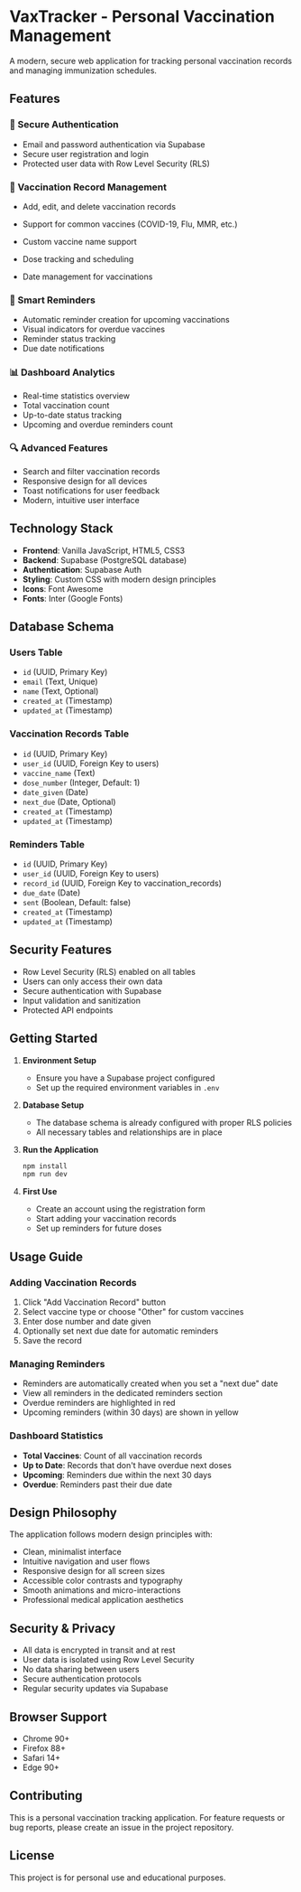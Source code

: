 # VaxTracker - Personal Vaccination Management

A modern, secure web application for tracking personal vaccination records and managing immunization schedules.

## Features

### 🔐 Secure Authentication
- Email and password authentication via Supabase
- Secure user registration and login
- Protected user data with Row Level Security (RLS)

### 💉 Vaccination Record Management
- Add, edit, and delete vaccination records
- Support for common vaccines (COVID-19, Flu, MMR, etc.)
- Custom vaccine name support

- Dose tracking and scheduling
- Date management for vaccinations

### 📅 Smart Reminders
- Automatic reminder creation for upcoming vaccinations
- Visual indicators for overdue vaccines
- Reminder status tracking
- Due date notifications

### 📊 Dashboard Analytics
- Real-time statistics overview
- Total vaccination count
- Up-to-date status tracking
- Upcoming and overdue reminders count

### 🔍 Advanced Features
- Search and filter vaccination records
- Responsive design for all devices
- Toast notifications for user feedback
- Modern, intuitive user interface

## Technology Stack

- **Frontend**: Vanilla JavaScript, HTML5, CSS3
- **Backend**: Supabase (PostgreSQL database)
- **Authentication**: Supabase Auth
- **Styling**: Custom CSS with modern design principles
- **Icons**: Font Awesome
- **Fonts**: Inter (Google Fonts)

## Database Schema

### Users Table
- `id` (UUID, Primary Key)
- `email` (Text, Unique)
- `name` (Text, Optional)
- `created_at` (Timestamp)
- `updated_at` (Timestamp)

### Vaccination Records Table
- `id` (UUID, Primary Key)
- `user_id` (UUID, Foreign Key to users)
- `vaccine_name` (Text)
- `dose_number` (Integer, Default: 1)
- `date_given` (Date)
- `next_due` (Date, Optional)
- `created_at` (Timestamp)
- `updated_at` (Timestamp)

### Reminders Table
- `id` (UUID, Primary Key)
- `user_id` (UUID, Foreign Key to users)
- `record_id` (UUID, Foreign Key to vaccination_records)
- `due_date` (Date)
- `sent` (Boolean, Default: false)
- `created_at` (Timestamp)
- `updated_at` (Timestamp)

## Security Features

- Row Level Security (RLS) enabled on all tables
- Users can only access their own data
- Secure authentication with Supabase
- Input validation and sanitization
- Protected API endpoints

## Getting Started

1. **Environment Setup**
   - Ensure you have a Supabase project configured
   - Set up the required environment variables in `.env`

2. **Database Setup**
   - The database schema is already configured with proper RLS policies
   - All necessary tables and relationships are in place

3. **Run the Application**
   ```bash
   npm install
   npm run dev
   ```

4. **First Use**
   - Create an account using the registration form
   - Start adding your vaccination records
   - Set up reminders for future doses

## Usage Guide

### Adding Vaccination Records
1. Click "Add Vaccination Record" button
2. Select vaccine type or choose "Other" for custom vaccines
3. Enter dose number and date given
4. Optionally set next due date for automatic reminders
5. Save the record

### Managing Reminders
- Reminders are automatically created when you set a "next due" date
- View all reminders in the dedicated reminders section
- Overdue reminders are highlighted in red
- Upcoming reminders (within 30 days) are shown in yellow

### Dashboard Statistics
- **Total Vaccines**: Count of all vaccination records
- **Up to Date**: Records that don't have overdue next doses
- **Upcoming**: Reminders due within the next 30 days
- **Overdue**: Reminders past their due date

## Design Philosophy

The application follows modern design principles with:
- Clean, minimalist interface
- Intuitive navigation and user flows
- Responsive design for all screen sizes
- Accessible color contrasts and typography
- Smooth animations and micro-interactions
- Professional medical application aesthetics

## Security & Privacy

- All data is encrypted in transit and at rest
- User data is isolated using Row Level Security
- No data sharing between users
- Secure authentication protocols
- Regular security updates via Supabase

## Browser Support

- Chrome 90+
- Firefox 88+
- Safari 14+
- Edge 90+

## Contributing

This is a personal vaccination tracking application. For feature requests or bug reports, please create an issue in the project repository.

## License

This project is for personal use and educational purposes.